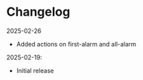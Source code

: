 # Changelog

2025-02-26

- Added actions on first-alarm and all-alarm

2025-02-19:

- Initial release

